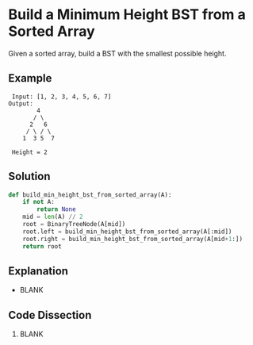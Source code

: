 # Build a Minimum Height BST from a Sorted Array
Given a sorted array, build a BST with the smallest possible height.

## Example
```
 Input: [1, 2, 3, 4, 5, 6, 7]
Output:
        4
       / \
      2   6
     / \ / \
    1  3 5  7

 Height = 2
```

## Solution
```python
def build_min_height_bst_from_sorted_array(A):
    if not A:
        return None
    mid = len(A) // 2
    root = BinaryTreeNode(A[mid])
    root.left = build_min_height_bst_from_sorted_array(A[:mid])
    root.right = build_min_height_bst_from_sorted_array(A[mid+1:])
    return root
```

## Explanation
* BLANK

## Code Dissection
1. BLANK